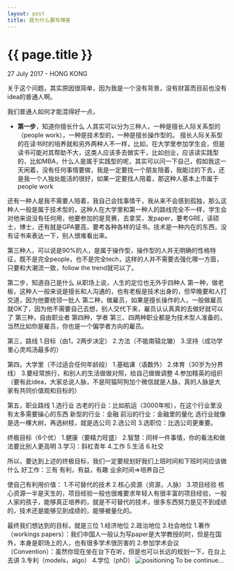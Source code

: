 ```yaml
---
layout: post
title: 我为什么要写博客
---
```


{{ page.title }}
================

<p class="meta">27 July 2017 - HONG KONG</p>


关于这个问题，其实原因很简单，因为我是一个没有背景，没有财富而目前也没有idea的普通人啊。

我们普通人如何才能混得好一点，

- **第一步**，知道你擅长什么
人其实可以分为三种人，一种是擅长人际关系型的（people work），一种是技术型的，一种是擅长操作型的。
擅长人际关系型的在读书时的培养就和另外两种人不一样，比如，在大学里参加学生会，但是读书可能对其帮助不大，这类人应该多去做实干，比如创业，应该读实践型的，比如MBA，什么人是属于实践型的呢，其实可以问一下自己，假如我这一天闲着，没有任何事情要做，我是一定要找一个朋友陪着，我能过的下去，还是我一个人独处能活的很好，如果一定要找人陪着，那这种人基本上市属于people work

还有一种人是我不需要人陪着，我自己会找事情干，我从来不会感到孤独，那么这种人一般是属于技术型的，这种人在大学里和第一种人的路线完全不一样，学生会对他来说没有任何用，他要参加的是竞赛，去拿奖，发paper，要考GRE，读硕士，博士，还有就是GPA要高，要考各种各样的证书。技术是一种内在的东西，没有证书来表达一下，别人很难看出来。

第三种人，可以说是90%的人，是属于操作型，操作型的人并无明确的性格特征，既不是完全people，也不是完全tech，这样的人并不需要去强化哪一方面，只要和大潮流一致，follow the trend就可以了。

第二步，知道自己是什么
从职场上说，人生的定位也无外乎四种人
第一种，做老板，这种人一般来说是擅长和人沟通的，也有老板是技术出身的，但早晚要和人打交道，因为他要统领一批人
第二种，做雇员，如果是擅长操作的人，一般做雇员就OK了，因为他不需要自己去想，别人交代下来，雇员认认真真的去做好就可以了
第三种，自由职业者
第四种，学者
第三、四两种职业都是为技术型人准备的，当然比如你是雇员，你也是一个偏学者方向的雇员。

第三，路线
1.目标（由1，2两步决定）
2.方法（不能南辕北辙）
3.坚持（成功学里心灵鸡汤最多的）

第四，大学里（不过适合任何年龄段）
1.基础课（语数外）
2.体育（30岁为分界线）
3.要经常旅行，和别人的生活做做对照，给自己做做调整
4.参加精英的组织（要有此idea，大家总说人脉，不是阿猫阿狗加个微信就是人脉，真的人脉是大家有共同价值观和目标的）

第五，职业路线
1.选行业
  古老的行业：比如航运（3000年啦），在这个行业里没有太多需要操心的东西
  新型的行业：金融
  前沿的行业：金融里的量化
选行业就像是选一棵大树，再选树枝，就是选公司
2.选公司
3.选职位：比选公司更重要。

终极目标（6个优）
1.健康（要精力旺盛）
2.智慧：同样一件事情，你的看法和做法要比别人更高明
3.学习：斜杠青年
4.工作
5.生活
6.社交

所以，要达到上述的终极目标，我们一定要规划好我们上班时间和下班时间应该做什么
好工作：三有
  有利，有益，有趣
业余时间=>培养自己

使自己有利用价值：
  1.不可替代的技术
  2.核心资源（资源，人脉）
  3.项目经验
核心资源一半是天生的，项目经验一般也很难要求年轻人有很丰富的项目经验，一般人家的孩子，能够真正培养的，就是不可替代的技术，很多东西努力是见不到成绩的，技术还是能够见到成绩的，能够被量化的。

最终我们想达到的目标，就是三位
    1.经济地位
    2.政治地位
    3.社会地位
      1.著作（workings papers）：我们中国人一般认为写paper是大学教授的时，但是在国外，本身是职场上的人，也有很多学术很厉害的
      2.参加学术会议（Convention）：虽然你现在坐在台下在听，但是也可以长远的规划一下，在台上去讲
      3.专利（models，algo）
      4.学位（phD）
<img src="http://yanghongbao.com/images/positioning.png" title="positioning" alt="positioning" />
To be continue...
